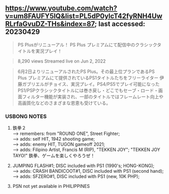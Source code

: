 ## https://www.youtube.com/watch?v=um8FAUFY5IQ&list=PL5dP0ylcT42fyRNH4UwRLrfaGvuDZ-THs&index=87; last accessed: 20230429

> PS Plusがリニューアル！ PS Plus プレミアムにて配信中のクラシックタイトルを実況プレイ！

> 8,290 views  Streamed live on Jun 2, 2022

> 6月2日よりリニューアルされたPS Plus。その最上位プランであるPS Plus プレミアムにて提供されているPS1タイトルたちをフリーライター 伊藤ガブリエルがチョイス、実況プレイ。PS4/PS5でプレイ可能になったPS1/PSPクラシックタイトルには巻き戻し・どこでもセーブ・ロード・画面フィルター機能が実装され、一部のタイトルではフレームレート向上や高画質化などのさまざまな恩恵も受けている。


### USBONG NOTES

1) 鉄拳２<br/>
--> remembers: from "ROUND ONE", Street Fighter;<br/> 
--> adds: self HIT, 1942 shooting game;<br/> 
--> adds: enemy HIT, TUGON gameoff 2021;<br/>
--> adds: Filipino Artist, Francis M (RIP), "TEKKEN JOY"; "TEKKEN JOY TAYO!" 鉄拳、ゲームを楽しくやろうぜ！

2) JUMPING FLASH#1; DISC included with PS1 (1990's; HONG-KONG);<br/>
--> adds: CRASH BANDICOOT#1, DISC included with PS1 (second hand);<br/>
--> adds: SFZERO#1, DISC included with PS1 (new, 10K PHP);

3) PSN not yet available in PHILIPPINES
